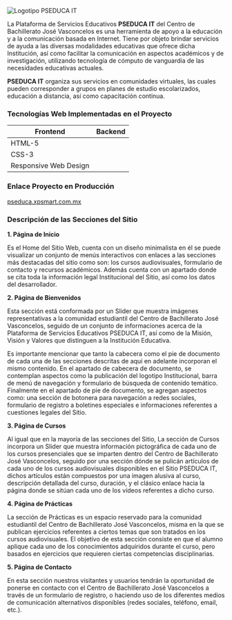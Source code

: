 ![Logotipo PSEDUCA IT](https://ch3301files.storage.live.com/y4pkXU15eiHddM6tEYOUprhHmjBYcIy1hmA8dSQu8FNIGu3x1_9rivGuEsIOmeHKKZQze1Q5wwmRba_OWai7EHjXzOZysIFceBsi70BiIxzlJBhbePb72ocz_xcMxKIqnvLX4f4GQcSJ2VWDtV-RaH35ofVyvuZjop6X1GV-h5wqOR0Nroqhb-Uhh_9W9L9j-TY/pseducaIT.png?psid=1&width=450&height=74 "Logotipo PSEDUCA IT")

La Plataforma de Servicios Educativos **PSEDUCA IT** del Centro de Bachillerato José Vasconcelos es una herramienta de apoyo a la educación y a la comunicación basada en Internet. Tiene por objeto brindar servicios de ayuda a las diversas modalidades educativas que ofrece dicha Institución, así como facilitar la
comunicación en aspectos académicos y de investigación, utilizando tecnología de cómputo de vanguardia de las necesidades educativas actuales.

**PSEDUCA IT** organiza sus servicios en comunidades virtuales, las cuales pueden corresponder a grupos en planes de estudio escolarizados, educación a distancia, así como capacitación continua.

### Tecnologías Web Implementadas en el Proyecto

| Frontend | Backend |
| -------- | ------- |
| HTML-5   |         |
| CSS-3    |         |
| Responsive Web Design    |         |

### Enlace Proyecto en Producción

[pseduca.xpsmart.com.mx](http://pseduca.xpsmart.com.mx/)

### Descripción de las Secciones del Sitio

**1. Página de Inicio**

   Es el Home del Sitio Web, cuenta con un diseño minimalista en él se puede visualizar un conjunto de menús interactivos con enlaces a las secciones más destacadas del sitio como son: los cursos audiovisuales, formulario de contacto y recursos académicos. Además cuenta con un apartado donde se cita toda la información legal Institucional del Sitio, así como los datos del desarrollador.

**2. Página de Bienvenidos**

   Esta sección está conformada por un Slider que muestra imágenes representativas a la comunidad estudiantil del Centro de Bachillerato José Vasconcelos, seguido de un conjunto de informaciones acerca de la Plataforma de Servicios Educativos PSEDUCA IT, así como de la Misión, Visión y Valores que distinguen a la Institución Educativa.

   Es importante mencionar que tanto la cabecera como el pie de documento de cada una de las secciones descritas de aquí en adelante incorporan el mismo contenido. En el apartado de cabecera de documento, se contemplan aspectos como la publicación del logotipo Institucional, barra de menú de navegación y formulario de búsqueda de contenido temático. Finalmente en el apartado de pie de documento, se agregan aspectos como: una sección de botonera para navegación a redes sociales, formulario de registro a boletines especiales e informaciones referentes a cuestiones legales del Sitio.

**3. Página de Cursos**

   Al igual que en la mayoría de las secciones del Sitio, La sección de Cursos incorpora un Slider que muestra información pictográfica de cada uno de los cursos presenciales que se imparten dentro del Centro de Bachillerato José Vasconcelos, seguido por una sección dónde se pulicán artículos de cada uno de los cursos audiovisuales disponibles en el Sitio PSEDUCA IT, dichos artículos están compuestos por una imagen alusiva al curso, descripción detallada del curso, duración, y el clásico enlace hacia la página donde se sitúan cada uno de los vídeos referentes a dicho curso.

**4. Página de Prácticas**

   La sección de Prácticas es un espacio reservado para la comunidad estudiantil del Centro de Bachillerato José Vasconcelos, misma en la que se publican ejercicios referentes a ciertos temas que son tratados en los cursos audiovisuales. El objetivo de esta sección consiste en que el alumno aplique cada uno de los conocimientos adquiridos durante el curso, pero basados en ejercicios que requieren ciertas competencias disciplinarias.

**5. Página de Contacto**

   En esta sección nuestros visitantes y usuarios tendrán la oportunidad de ponerse en contacto con el Centro de Bachillerato José Vasconcelos a través de un formulario de registro, o haciendo uso de los diferentes medios de comunicación alternativos disponibles (redes sociales, teléfono, email, etc.).
